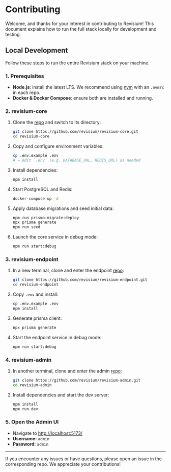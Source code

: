 # Contributing

Welcome, and thanks for your interest in contributing to Revisium! This document explains how to run the full stack locally for development and testing.

## Local Development

Follow these steps to run the entire Revisium stack on your machine.

### 1. Prerequisites

- **Node.js**: install the latest LTS. We recommend using [nvm][nvm] with an `.nvmrc` in each repo.
- **Docker & Docker Compose**: ensure both are installed and running.

### 2. revisium-core

1. Clone the [repo](https://github.com/revisium/revisium-core) and switch to its directory:
   ```bash
   git clone https://github.com/revisium/revisium-core.git
   cd revisium-core
   ```
2. Copy and configure environment variables:
   ```bash
   cp .env.example .env
   # → edit `.env` (e.g. DATABASE_URL, REDIS_URL) as needed
   ```
3. Install dependencies:
   ```bash
   npm install
   ```
4. Start PostgreSQL and Redis:
   ```bash
   docker-compose up -d
   ```
5. Apply database migrations and seed initial data:
   ```bash
   npm run prisma:migrate:deploy
   npx prisma generate
   npm run seed
   ```
6. Launch the core service in debug mode:
   ```bash
   npm run start:debug
   ```

### 3. revisium-endpoint

1. In a new terminal, clone and enter the endpoint [repo](https://github.com/revisium/revisium-endpoint):
   ```bash
   git clone https://github.com/revisium/revisium-endpoint.git
   cd revisium-endpoint
   ```
2. Copy `.env` and install:
   ```bash
   cp .env.example .env
   npm install
   ```

3. Generate prisma client:
   ```bash
   npx prisma generate
   ```

4. Start the endpoint service in debug mode:
   ```bash
   npm run start:debug
   ```

### 4. revisium-admin

1. In another terminal, clone and enter the admin [repo](https://github.com/revisium/revisium-admin):
   ```bash
   git clone https://github.com/revisium/revisium-admin.git
   cd revisium-admin
   ```
2. Install dependencies and start the dev server:
   ```bash
   npm install
   npm run dev
   ```

### 5. Open the Admin UI

- Navigate to [http://localhost:5173/](http://localhost:5173/)
- **Username:** `admin`
- **Password:** `admin`

---

If you encounter any issues or have questions, please open an issue in the corresponding repo. We appreciate your contributions!

[nvm]: https://github.com/nvm-sh/nvm?tab=readme-ov-file#calling-nvm-use-automatically-in-a-directory-with-a-nvmrc-file
